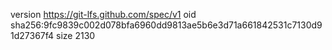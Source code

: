 version https://git-lfs.github.com/spec/v1
oid sha256:9fc9839c002d078bfa6960dd9813ae5b6e3d71a661842531c7130d91d27367f4
size 2130
